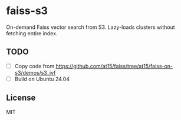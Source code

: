 # faiss-s3

On-demand Faiss vector search from S3. Lazy-loads clusters without fetching entire index.

## TODO

- [ ] Copy code from https://github.com/at15/faiss/tree/at15/faiss-on-s3/demos/s3_ivf
- [ ] Build on Ubuntu 24.04

## License

MIT